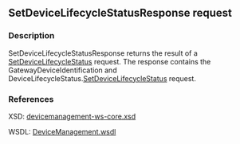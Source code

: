 ## SetDeviceLifecycleStatusResponse request

### Description
SetDeviceLifecycleStatusResponse returns the result of a [SetDeviceLifecycleStatus](SetDeviceLifecycleStatus.md) request. The response contains the GatewayDeviceIdentification and DeviceLifecycleStatus.[SetDeviceLifecycleStatus](SetDeviceLifecycleStatus.md) request.

### References

XSD: [devicemanagement-ws-core.xsd](https://github.com/OSGP/Shared/blob/development/osgp-ws-core/src/main/resources/schemas/devicemanagement-ws-core.xsd)

WSDL: [DeviceManagement.wsdl](https://github.com/OSGP/Shared/blob/development/osgp-ws-core/src/main/resources/DeviceManagement.wsdl)
